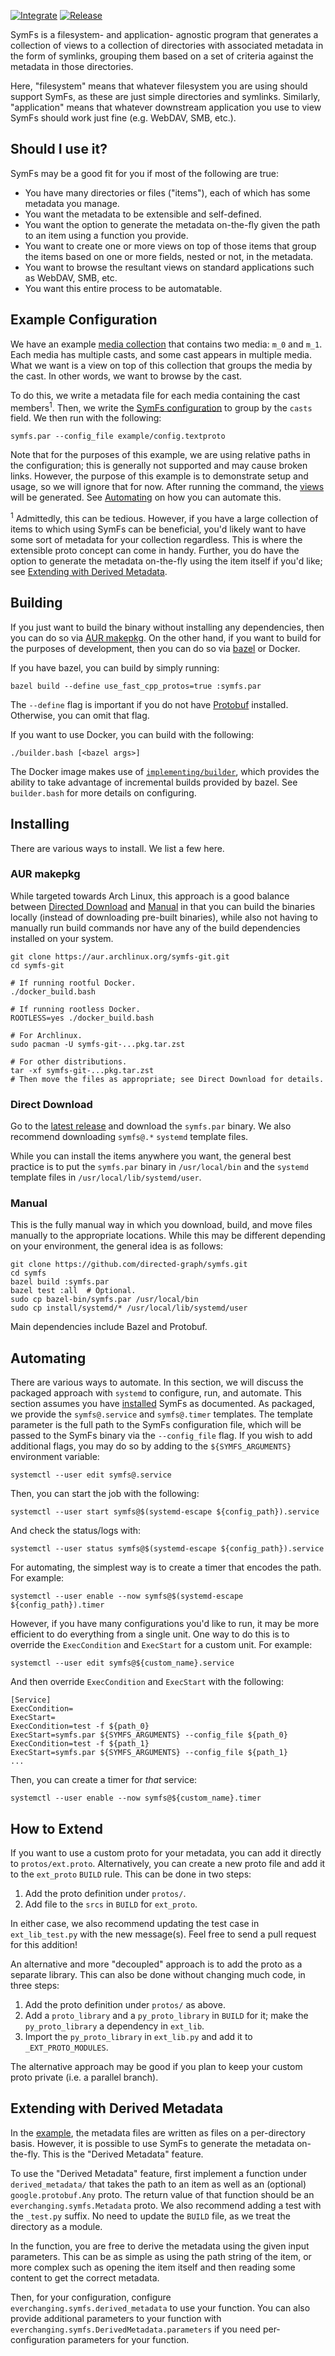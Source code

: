 
[![Integrate](https://github.com/directed-graph/symfs/actions/workflows/integrate.yaml/badge.svg)](https://github.com/directed-graph/symfs/actions/workflows/integrate.yaml)
[![Release](https://github.com/directed-graph/symfs/actions/workflows/release.yaml/badge.svg)](https://github.com/directed-graph/symfs/actions/workflows/release.yaml)


SymFs is a filesystem- and application- agnostic program that generates a
collection of views to a collection of directories with associated metadata in the
form of symlinks, grouping them based on a set of criteria against the metadata
in those directories.

Here, "filesystem" means that whatever filesystem you are using should support
SymFs, as these are just simple directories and symlinks. Similarly,
"application" means that whatever downstream application you use to view SymFs
should work just fine (e.g. WebDAV, SMB, etc.).


## Should I use it?

SymFs may be a good fit for you if most of the following are true:

- You have many directories or files ("items"), each of which has some metadata
  you manage.
- You want the metadata to be extensible and self-defined.
- You want the option to generate the metadata on-the-fly given the path to an
  item using a function you provide.
- You want to create one or more views on top of those items that group the
  items based on one or more fields, nested or not, in the metadata.
- You want to browse the resultant views on standard applications such as
  WebDAV, SMB, etc.
- You want this entire process to be automatable.


## Example Configuration

We have an example [media collection](./example/media) that contains two media:
`m_0` and `m_1`. Each media has multiple casts, and some cast appears in
multiple media. What we want is a view on top of this collection that groups
the media by the cast. In other words, we want to browse by the cast.

To do this, we write a metadata file for each media containing the cast
members<sup>1</sup>. Then, we write the [SymFs
configuration](./example/config.textproto) to group by the `casts` field. We
then run with the following:

```
symfs.par --config_file example/config.textproto
```

Note that for the purposes of this example, we are using relative paths in the
configuration; this is generally not supported and may cause broken links.
However, the purpose of this example is to demonstrate setup and usage, so we
will ignore that for now. After running the command, the
[views](./example/views) will be generated. See [Automating](#automating) on
how you can automate this.

<sup>1</sup> Admittedly, this can be tedious. However, if you have a large
collection of items to which using SymFs can be beneficial, you'd likely want
to have some sort of metadata for your collection regardless. This is where the
extensible proto concept can come in handy. Further, you do have the option to
generate the metadata on-the-fly using the item itself if you'd like; see
[Extending with Derived Metadata](#extending-with-derived-metadata).


## Building

If you just want to build the binary without installing any dependencies, then
you can do so via [AUR makepkg](#aur-makepkg). On the other hand, if you want
to build for the purposes of development, then you can do so via
[bazel](https://bazel.build) or Docker.

If you have bazel, you can build by simply running:

```
bazel build --define use_fast_cpp_protos=true :symfs.par
```

The `--define` flag is important if you do not have
[Protobuf](https://github.com/protocolbuffers/protobuf#protocol-compiler-installation)
installed. Otherwise, you can omit that flag.

If you want to use Docker, you can build with the following:

```
./builder.bash [<bazel args>]
```

The Docker image makes use of
[`implementing/builder`](https://github.com/directed-graph/dockerfiles/pkgs/container/builder),
which provides the ability to take advantage of incremental builds provided by
bazel. See `builder.bash` for more details on configuring.


## Installing

There are various ways to install. We list a few here.

### AUR makepkg

While targeted towards Arch Linux, this approach is a good balance between
[Directed Download](#direct-download) and [Manual](#manual) in that you can
build the binaries locally (instead of downloading pre-built binaries), while
also not having to manually run build commands nor have any of the build
dependencies installed on your system.

    git clone https://aur.archlinux.org/symfs-git.git
    cd symfs-git

    # If running rootful Docker.
    ./docker_build.bash

    # If running rootless Docker.
    ROOTLESS=yes ./docker_build.bash

    # For Archlinux.
    sudo pacman -U symfs-git-...pkg.tar.zst

    # For other distributions.
    tar -xf symfs-git-...pkg.tar.zst
    # Then move the files as appropriate; see Direct Download for details.

### Direct Download

Go to the [latest
release](https://github.com/directed-graph/symfs/releases/latest) and download
the `symfs.par` binary. We also recommend downloading `symfs@.*` `systemd`
template files.

While you can install the items anywhere you want, the general best practice is
to put the `symfs.par` binary in `/usr/local/bin` and the `systemd` template
files in `/usr/local/lib/systemd/user`.

### Manual

This is the fully manual way in which you download, build, and move files
manually to the appropriate locations. While this may be different depending on
your environment, the general idea is as follows:

    git clone https://github.com/directed-graph/symfs.git
    cd symfs
    bazel build :symfs.par
    bazel test :all  # Optional.
    sudo cp bazel-bin/symfs.par /usr/local/bin
    sudo cp install/systemd/* /usr/local/lib/systemd/user

Main dependencies include Bazel and Protobuf.


## Automating

There are various ways to automate. In this section, we will discuss the
packaged approach with `systemd` to configure, run, and automate. This section
assumes you have [installed](#installing) SymFs as documented. As packaged, we
provide the `symfs@.service` and `symfs@.timer` templates. The template
parameter is the full path to the SymFs configuration file, which will be
passed to the SymFs binary via the `--config_file` flag. If you wish to add
additional flags, you may do so by adding to the `${SYMFS_ARGUMENTS}`
environment variable:

    systemctl --user edit symfs@.service

Then, you can start the job with the following:

    systemctl --user start symfs@$(systemd-escape ${config_path}).service

And check the status/logs with:

    systemctl --user status symfs@$(systemd-escape ${config_path}).service

For automating, the simplest way is to create a timer that encodes the path. For
example:

    systemctl --user enable --now symfs@$(systemd-escape ${config_path}).timer

However, if you have many configurations you'd like to run, it may be more
efficient to do everything from a single unit. One way to do this is to override
the `ExecCondition` and `ExecStart` for a custom unit. For example:

    systemctl --user edit symfs@${custom_name}.service

And then override `ExecCondition` and `ExecStart` with the following:

    [Service]
    ExecCondition=
    ExecStart=
    ExecCondition=test -f ${path_0}
    ExecStart=symfs.par ${SYMFS_ARGUMENTS} --config_file ${path_0}
    ExecCondition=test -f ${path_1}
    ExecStart=symfs.par ${SYMFS_ARGUMENTS} --config_file ${path_1}
    ...

Then, you can create a timer for _that_ service:

    systemctl --user enable --now symfs@${custom_name}.timer


## How to Extend

If you want to use a custom proto for your metadata, you can add it directly to
`protos/ext.proto`. Alternatively, you can create a new proto file and add it
to the `ext_proto` `BUILD` rule. This can be done in two steps:

1. Add the proto definition under `protos/`.
2. Add file to the `srcs` in `BUILD` for `ext_proto`.

In either case, we also recommend updating the test case in `ext_lib_test.py`
with the new message(s). Feel free to send a pull request for this addition!

An alternative and more "decoupled" approach is to add the proto as a separate
library. This can also be done without changing much code, in three steps:

1. Add the proto definition under `protos/` as above.
2. Add a `proto_library` and a `py_proto_library` in `BUILD` for it; make the
  `py_proto_library` a dependency in `ext_lib`.
3. Import the `py_proto_library` in `ext_lib.py` and add it to
   `_EXT_PROTO_MODULES`.

The alternative approach may be good if you plan to keep your custom proto
private (i.e. a parallel branch).


## Extending with Derived Metadata

In the [example](#example-configuration), the metadata files are written as
files on a per-directory basis. However, it is possible to use SymFs to generate
the metadata on-the-fly. This is the "Derived Metadata" feature.

To use the "Derived Metadata" feature, first implement a function under
`derived_metadata/` that takes the path to an item as well as an (optional)
`google.protobuf.Any` proto. The return value of that function should be an
`everchanging.symfs.Metadata` proto. We also recommend adding a test with the
`_test.py` suffix. No need to update the `BUILD` file, as we treat the directory
as a module.

In the function, you are free to derive the metadata using the given input
parameters.  This can be as simple as using the path string of the item, or more
complex such as opening the item itself and then reading some content to get the
correct metadata.

Then, for your configuration, configure `everchanging.symfs.derived_metadata` to
use your function. You can also provide additional parameters to your function
with `everchanging.symfs.DerivedMetadata.parameters` if you need
per-configuration parameters for your function.
